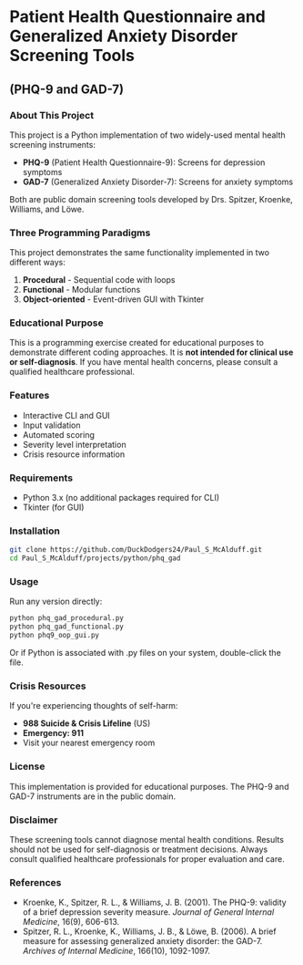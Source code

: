 # Patient Health Questionnaire and Generalized Anxiety Disorder Screening Tools

## (PHQ-9 and GAD-7)

### About This Project

This project is a Python implementation of two widely-used mental health screening instruments:

- **PHQ-9** (Patient Health Questionnaire-9): Screens for depression symptoms
- **GAD-7** (Generalized Anxiety Disorder-7): Screens for anxiety symptoms

Both are public domain screening tools developed by Drs. Spitzer, Kroenke, Williams, and Löwe.

### Three Programming Paradigms

This project demonstrates the same functionality implemented in two different ways:

1. **Procedural** - Sequential code with loops 
2. **Functional** - Modular functions
3. **Object-oriented** - Event-driven GUI with Tkinter

### Educational Purpose

This is a programming exercise created for educational purposes to demonstrate different coding approaches. It is **not intended for clinical use or self-diagnosis**. If you have mental health concerns, please consult a qualified healthcare professional.

### Features

- Interactive CLI and GUI
- Input validation
- Automated scoring
- Severity level interpretation
- Crisis resource information

### Requirements

- Python 3.x (no additional packages required for CLI)
- Tkinter (for GUI)

### Installation

```bash
git clone https://github.com/DuckDodgers24/Paul_S_McAlduff.git
cd Paul_S_McAlduff/projects/python/phq_gad
```

### Usage

Run any version directly:
```bash
python phq_gad_procedural.py
python phq_gad_functional.py
python phq9_oop_gui.py
```

Or if Python is associated with .py files on your system, double-click the file.

### Crisis Resources

If you're experiencing thoughts of self-harm:

- **988 Suicide & Crisis Lifeline** (US)
- **Emergency: 911**
- Visit your nearest emergency room

### License

This implementation is provided for educational purposes. The PHQ-9 and GAD-7 instruments are in the public domain.

### Disclaimer

These screening tools cannot diagnose mental health conditions. Results should not be used for self-diagnosis or treatment decisions. Always consult qualified healthcare professionals for proper evaluation and care.

### References

- Kroenke, K., Spitzer, R. L., & Williams, J. B. (2001). The PHQ-9: validity of a brief depression severity measure. *Journal of General Internal Medicine*, 16(9), 606-613.
- Spitzer, R. L., Kroenke, K., Williams, J. B., & Löwe, B. (2006). A brief measure for assessing generalized anxiety disorder: the GAD-7. *Archives of Internal Medicine*, 166(10), 1092-1097.
